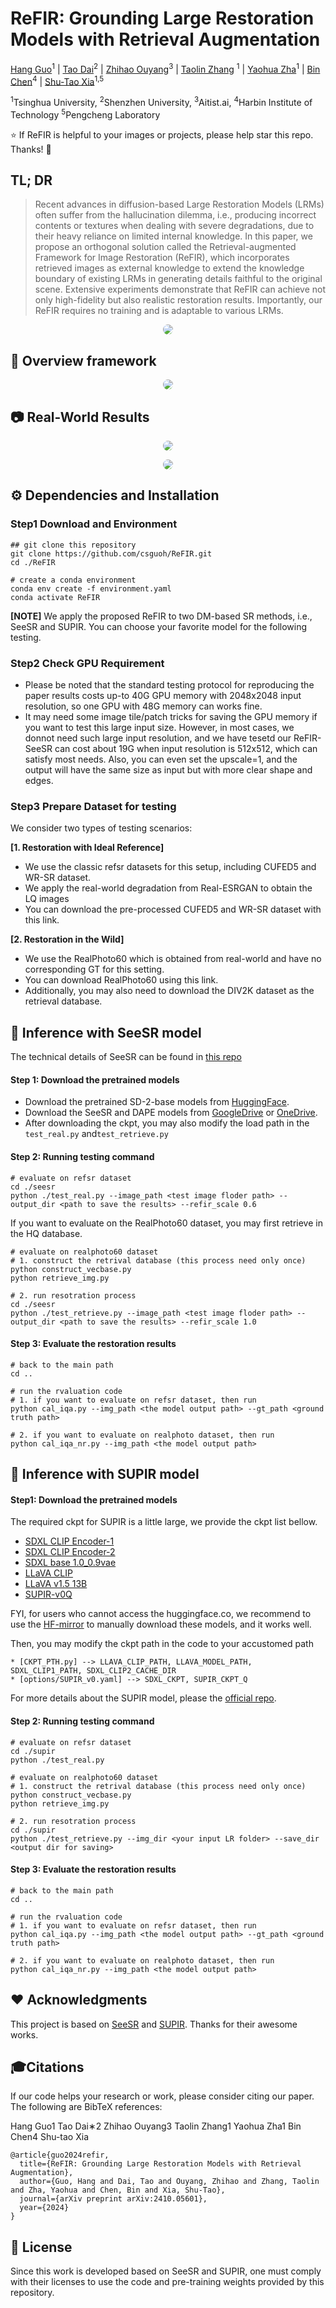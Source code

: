 # ReFIR: Grounding Large Restoration Models with Retrieval Augmentation

[Hang Guo](https://csguoh.github.io/)<sup>1</sup> | [Tao Dai](https://scholar.google.com/citations?user=MqJNdaAAAAAJ&hl=zh-CN)<sup>2</sup> | [Zhihao Ouyang]()<sup>3</sup> | [Taolin Zhang](https://scholar.google.com.hk/citations?user=DWnu_G0AAAAJ&hl=zh-CN) <sup>1</sup> | [Yaohua Zha](https://scholar.google.com.hk/citations?user=-zUO4_QAAAAJ&hl=zh-CN)<sup>1</sup> | [ Bin Chen](https://scholar.google.com.hk/citations?user=Yl0wv7AAAAAJ&hl=zh-CN)<sup>4</sup> | [Shu-Tao Xia](https://scholar.google.com.hk/citations?user=koAXTXgAAAAJ&hl=zh-CN)<sup>1,5</sup>

<sup>1</sup>Tsinghua University, <sup>2</sup>Shenzhen University, <sup>3</sup>Aitist.ai, <sup>4</sup>Harbin Institute of Technology  <sup>5</sup>Pengcheng Laboratory 


:star: If ReFIR is helpful to your images or projects, please help star this repo. Thanks! :hugs:



## TL; DR
> Recent advances in diffusion-based Large Restoration Models (LRMs) often suffer from the hallucination dilemma, i.e., producing incorrect contents or textures when dealing with severe degradations, due to their heavy reliance on limited internal knowledge. In this paper, we propose an orthogonal solution called the Retrieval-augmented Framework for Image Restoration (ReFIR), which incorporates retrieved images as external knowledge to extend the knowledge boundary of existing LRMs in generating details faithful to the original scene. Extensive experiments demonstrate that ReFIR can achieve not only high-fidelity but also realistic restoration results. Importantly, our ReFIR requires no training and is adaptable to various LRMs.

<p align="center">
    <img src="assets/motivation.png" style="border-radius: 15px">
</p>


## 🔎 Overview framework

<p align="center">
    <img src="assets/pipeline.png" style="border-radius: 15px">
</p>


## 📷 Real-World Results


<p align="center">
    <img src="assets/results.png" style="border-radius: 15px">
</p>

<p align="center">
    <img src="assets/ablation.png" style="border-radius: 15px">
</p>



## ⚙️ Dependencies and Installation

### Step1 Download and Environment

```
## git clone this repository
git clone https://github.com/csguoh/ReFIR.git
cd ./ReFIR

# create a conda environment
conda env create -f environment.yaml
conda activate ReFIR
```

**[NOTE]** We apply the proposed ReFIR to two DM-based SR methods, i.e., SeeSR and SUPIR. You can choose your favorite model for the following testing.



### Step2 Check GPU Requirement
- Please be noted that the standard testing protocol for reproducing the paper results costs up-to 40G GPU memory with 2048x2048 input resolution, so one GPU with 48G memory can works fine. 
- It may need some image tile/patch tricks for saving the GPU memory if you want to test this large input size. However, in most cases, we donnot need such large input resolution, and we have tesetd our ReFIR-SeeSR can cost about 19G when input resolution is 512x512, which can satisfy most needs. Also, you can even set the upscale=1, and the output will have the same size as input but with more clear shape and edges. 


### Step3 Prepare Dataset for testing

We consider two types of testing scenarios:

**[1. Restoration with Ideal Reference]**

- We use the classic refsr datasets for this setup, including CUFED5 and WR-SR dataset. 
- We apply the real-world degradation from Real-ESRGAN to obtain the LQ images
- You can download the pre-processed CUFED5 and WR-SR dataset with this link.

**[2. Restoration in the Wild]**

- We use the RealPhoto60 which is obtained from real-world and have no corresponding GT for this setting.
- You can download RealPhoto60 using this link.
- Additionally, you may also need to download the DIV2K dataset as the retrieval database.



## 🚀 Inference with SeeSR model

The technical details of SeeSR can be found in [this repo](https://github.com/cswry/SeeSR)

#### Step 1: Download the pretrained models
- Download the pretrained SD-2-base models from [HuggingFace](https://huggingface.co/stabilityai/stable-diffusion-2-base).
- Download the SeeSR and DAPE models from [GoogleDrive](https://drive.google.com/drive/folders/12HXrRGEXUAnmHRaf0bIn-S8XSK4Ku0JO?usp=drive_link) or [OneDrive](https://connectpolyu-my.sharepoint.com/:f:/g/personal/22042244r_connect_polyu_hk/EiUmSfWRmQFNiTGJWs7rOx0BpZn2xhoKN6tXFmTSGJ4Jfw?e=RdLbvg).
- After downloading the ckpt, you may also modify the load path in the `test_real.py` and`test_retrieve.py`

#### Step 2: Running testing command

```
# evaluate on refsr dataset
cd ./seesr
python ./test_real.py --image_path <test image floder path> --output_dir <path to save the results> --refir_scale 0.6
```

If you  want to evaluate on the RealPhoto60 dataset, you may first retrieve in the HQ database.

```
# evaluate on realphoto60 dataset
# 1. construct the retrival database (this process need only once)
python construct_vecbase.py
python retrieve_img.py

# 2. run resotration process
cd ./seesr
python ./test_retrieve.py --image_path <test image floder path> --output_dir <path to save the results> --refir_scale 1.0
```



#### Step 3: Evaluate the restoration results

```
# back to the main path
cd ..

# run the rvaluation code 
# 1. if you want to evaluate on refsr dataset, then run
python cal_iqa.py --img_path <the model output path> --gt_path <ground truth path>

# 2. if you want to evaluate on realphoto dataset, then run
python cal_iqa_nr.py --img_path <the model output path>
```




## 🌈 Inference with SUPIR model

#### Step1: Download the pretrained models

The required ckpt for SUPIR is a little large, we provide the ckpt list bellow.
* [SDXL CLIP Encoder-1](https://huggingface.co/openai/clip-vit-large-patch14)
* [SDXL CLIP Encoder-2](https://huggingface.co/laion/CLIP-ViT-bigG-14-laion2B-39B-b160k)
* [SDXL base 1.0_0.9vae](https://huggingface.co/stabilityai/stable-diffusion-xl-base-1.0/blob/main/sd_xl_base_1.0_0.9vae.safetensors)
* [LLaVA CLIP](https://huggingface.co/openai/clip-vit-large-patch14-336)
* [LLaVA v1.5 13B](https://huggingface.co/liuhaotian/llava-v1.5-13b)
* [SUPIR-v0Q](https://drive.google.com/drive/folders/1yELzm5SvAi9e7kPcO_jPp2XkTs4vK6aR?usp=sharing)

FYI, for users who cannot access the huggingface.co, we recommend to use the [HF-mirror](https://hf-mirror.com/) to manually download these models, and it works well.

Then, you may modify the ckpt path in the code to your accustomed path

    * [CKPT_PTH.py] --> LLAVA_CLIP_PATH, LLAVA_MODEL_PATH, SDXL_CLIP1_PATH, SDXL_CLIP2_CACHE_DIR 
    * [options/SUPIR_v0.yaml] --> SDXL_CKPT, SUPIR_CKPT_Q
For more details about the SUPIR model, please the [official repo](https://github.com/Fanghua-Yu/SUPIR).



#### Step 2: Running testing command

```
# evaluate on refsr dataset
cd ./supir
python ./test_real.py

# evaluate on realphoto60 dataset
# 1. construct the retrival database (this process need only once)
python construct_vecbase.py
python retrieve_img.py

# 2. run resotration process
cd ./supir
python ./test_retrieve.py --img_dir <your input LR folder> --save_dir <output dir for saving>
```




#### Step 3: Evaluate the restoration results

```
# back to the main path
cd ..

# run the rvaluation code 
# 1. if you want to evaluate on refsr dataset, then run
python cal_iqa.py --img_path <the model output path> --gt_path <ground truth path>

# 2. if you want to evaluate on realphoto dataset, then run
python cal_iqa_nr.py --img_path <the model output path>
```




## ❤️ Acknowledgments
This project is based on [SeeSR](https://github.com/cswry/SeeSR) and [SUPIR](https://github.com/Fanghua-Yu/SUPIR). Thanks for their awesome works. 



## 🎓Citations
If our code helps your research or work, please consider citing our paper.
The following are BibTeX references:

Hang Guo1 Tao Dai∗2 Zhihao Ouyang3 Taolin Zhang1
Yaohua Zha1 Bin Chen4 Shu-tao Xia


```
@article{guo2024refir,
  title={ReFIR: Grounding Large Restoration Models with Retrieval Augmentation},
  author={Guo, Hang and Dai, Tao and Ouyang, Zhihao and Zhang, Taolin and Zha, Yaohua and Chen, Bin and Xia, Shu-Tao},
  journal={arXiv preprint arXiv:2410.05601},
  year={2024}
}
```



## 🎫 License

Since this work is developed based on SeeSR and SUPIR, one must comply with their licenses to use the code and pre-training weights provided by this repository. 


